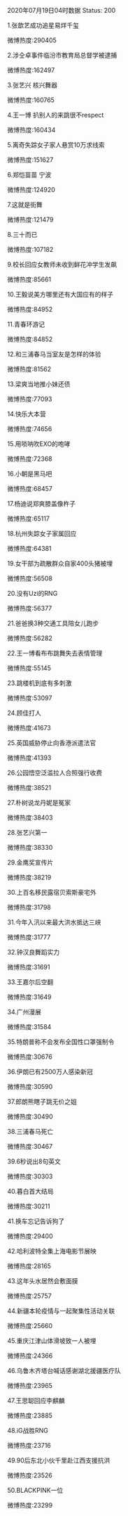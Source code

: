 2020年07月19日04时数据
Status: 200

1.张歆艺成功追星易烊千玺

微博热度:290405

2.涉仝卓事件临汾市教育局总督学被逮捕

微博热度:162497

3.张艺兴 核兴舞器

微博热度:160765

4.王一博 扒别人的来跳很不respect

微博热度:160434

5.离奇失踪女子家人悬赏10万求线索

微博热度:151627

6.郑恺苗苗 宁波

微博热度:124920

7.这就是街舞

微博热度:121479

8.三十而已

微博热度:107182

9.校长回应女教师未收到鲜花冲学生发飙

微博热度:85661

10.王毅说美方哪里还有大国应有的样子

微博热度:84952

11.青春环游记

微博热度:84852

12.和三浦春马当室友是怎样的体验

微博热度:81562

13.梁爽当地推小妹还债

微博热度:77093

14.快乐大本营

微博热度:74656

15.用唢呐吹EXO的咆哮

微博热度:72368

16.小朝是黑马吧

微博热度:68457

17.杨迪说郑爽膝盖像杵子

微博热度:65117

18.杭州失踪女子家属回应

微博热度:64381

19.女干部为疏散群众自家400头猪被埋

微博热度:56508

20.没有Uzi的RNG

微博热度:56377

21.爸爸换3种交通工具陪女儿跑步

微博热度:56282

22.王一博看布布跳舞失去表情管理

微博热度:55145

23.跳楼机到底有多刺激

微博热度:53097

24.顾佳打人

微博热度:41673

25.英国威胁停止向香港派遣法官

微博热度:41393

26.公园悟空泛滥拉人合照强行收费

微博热度:38521

27.朴树说龙丹妮是冤家

微博热度:38403

28.张艺兴第一

微博热度:38330

29.金鹰奖宣传片

微博热度:38219

30.上百名移民露宿贝索斯豪宅外

微博热度:31798

31.今年入汛以来最大洪水抵达三峡

微博热度:31777

32.钟汉良舞蹈实力

微博热度:31691

33.王嘉尔后空翻

微博热度:31649

34.广州漫展

微博热度:31584

35.特朗普称不会发布全国性口罩强制令

微博热度:30676

36.伊朗已有2500万人感染新冠

微博热度:30590

37.郎朗熊瞎子跳无价之姐

微博热度:30490

38.三浦春马死亡

微博热度:30467

39.6秒说出8句英文

微博热度:30303

40.暮白首大结局

微博热度:30211

41.换车忘记告诉狗了

微博热度:29400

42.哈利波特全集上海电影节展映

微博热度:28165

43.这年头水居然会敷面膜

微博热度:25757

44.新疆本轮疫情与一起聚集性活动关联

微博热度:25660

45.重庆江津山体滑坡致一人被埋

微博热度:24366

46.乌鲁木齐塔台喊话感谢湖北援疆医疗队

微博热度:23965

47.王思聪回应李麒麟

微博热度:23885

48.iG战胜RNG

微博热度:23716

49.90后东北小伙千里赴江西支援抗洪

微博热度:23526

50.BLACKPINK一位

微博热度:23299

